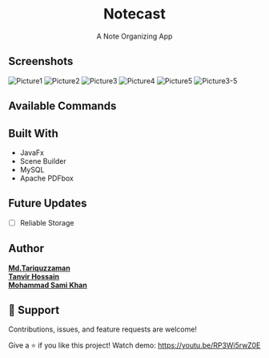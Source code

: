 <h1 align="center">Notecast</h1>

<p align="center">A Note Organizing App</p>

## Screenshots
<img src="https://i.ibb.co/RN3xGQd/Picture1.png" alt="Picture1" border="0">
<img src="https://i.ibb.co/G03XWnT/Picture2.png" alt="Picture2" border="0">
<img src="https://i.ibb.co/BynGHyP/Picture3.png" alt="Picture3" border="0">
<img src="https://i.ibb.co/HBv8318/Picture4.png" alt="Picture4" border="0">
<img src="https://i.ibb.co/rs7sRsC/Picture5.png" alt="Picture5" border="0">
<img src="https://i.ibb.co/d7zP5Q6/Picture3-5.png" alt="Picture3-5" border="0">


## Available Commands

## Built With

- JavaFx
- Scene Builder
- MySQL
- Apache PDFbox

## Future Updates

- [ ] Reliable Storage

## Author

[**Md.Tariquzzaman**](https://github.com/Tariquzzaman-faisal "Md. Tariquzzaman")<br>
[**Tanvir Hossain**](https://github.com/Trex1102 "Tanvir Hossain")<br>
[**Mohammad Sami Khan**](https://github.com/SamiKhan-cse19 "Mohammad Sami Khan")

## 🤝 Support

Contributions, issues, and feature requests are welcome!

Give a ⭐️ if you like this project!
Watch demo: https://youtu.be/RP3Wi5rwZ0E
